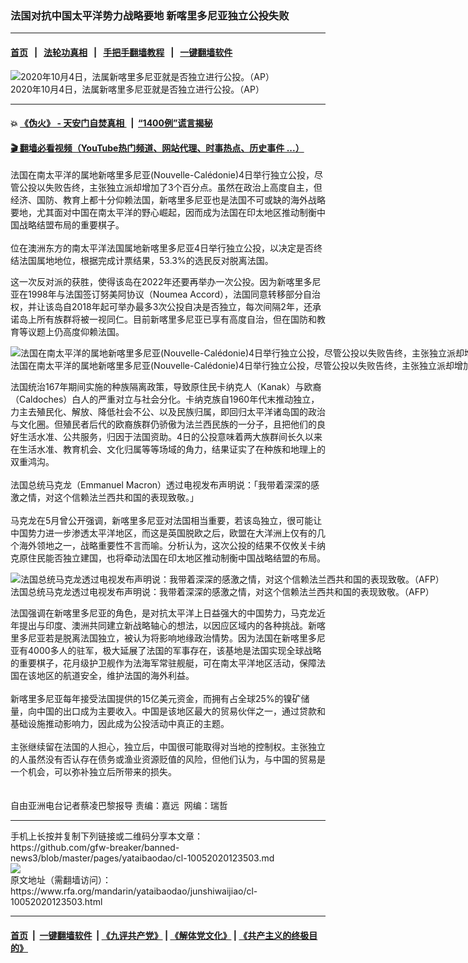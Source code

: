 ### 法国对抗中国太平洋势力战略要地   新喀里多尼亚独立公投失败   
------------------------

#### [首页](https://github.com/gfw-breaker/banned-news3/blob/master/README.md) &nbsp;&nbsp;|&nbsp;&nbsp; [法轮功真相](https://github.com/begood0513/basic/blob/master/README.md)  &nbsp;&nbsp;|&nbsp;&nbsp; [手把手翻墙教程](https://github.com/gfw-breaker/guides/wiki)  &nbsp;&nbsp;|&nbsp;&nbsp; [一键翻墙软件](https://github.com/gfw-breaker/nogfw/blob/master/README.md)  



<div id="headerimg">
 <img alt="
2020年10月4日，法属新喀里多尼亚就是否独立进行公投。（AP）" src="https://www.rfa.org/mandarin/yataibaodao/junshiwaijiao/cl-10052020123503.html/AP_20278222103582.jpg/@@images/94852e5b-4b5e-4e51-8a16-e303e2c1703a.jpeg" title="
2020年10月4日，法属新喀里多尼亚就是否独立进行公投。（AP）"/>
 <div id="headerimgcontents">
  <div id="headerimgcaption">
   <span>
    2020年10月4日，法属新喀里多尼亚就是否独立进行公投。（AP）
   </span>
   <!-- zoomattribute -->
  </div>
  <!-- headerimgcaption -->
 </div>
 <!-- headerimagecontents -->
</div>

<hr/>


#### 💥 [《伪火》 - 天安门自焚真相 ](http://158.247.195.190:10000/videos/blog/weihuo.html)&nbsp; |&nbsp; [“1400例”谎言揭秘  ](http://158.247.195.190:10000/videos/blog/jiexi1400.html)

#### [ 🎬  翻墙必看视频（YouTube热门频道、网站代理、时事热点、历史事件 ...）](https://github.com/gfw-breaker/links/blob/master/banned.md)

<div id="storytext">
 <div>
  <div class="slot_header">
  </div>
 </div>
 <p>
 </p>
 <p>
  法国在南太平洋的属地新喀里多尼亚(Nouvelle-Calédonie)4日举行独立公投，尽管公投以失败告终，主张独立派却增加了3个百分点。虽然在政治上高度自主，但经济、国防、教育上都十分仰赖法国，新喀里多尼亚也是法国不可或缺的海外战略要地，尤其面对中国在南太平洋的野心崛起，因而成为法国在印太地区推动制衡中国战略结盟布局的重要棋子。
  <br/>
  <br/>
  位在澳洲东方的南太平洋法国属地新喀里多尼亚4日举行独立公投，以决定是否终结法国属地地位，根据完成计票结果，53.3%的选民反对脱离法国。
 </p>
 <p>
 </p>
 <p>
 </p>
 <p>
  这一次反对派的获胜，使得该岛在2022年还要再举办一次公投。因为新喀里多尼亚在1998年与法国签订努美阿协议（Noumea Accord），法国同意转移部分自治权，并让该岛自2018年起可举办最多3次公投自决是否独立，每次间隔2年，还承诺岛上所有族群将被一视同仁。目前新喀里多尼亚已享有高度自治，但在国防和教育等议题上仍高度仰赖法国。
 </p>
 <p>
 </p>
 <p>
  <div class="image-inline captioned" style="width:1500px;">
   <div style="width:1500px;">
    <img alt="法国在南太平洋的属地新喀里多尼亚(Nouvelle-Calédonie)4日举行独立公投，尽管公投以失败告终，主张独立派却增加了3个百分点。（AFP）" src="https://www.rfa.org/mandarin/yataibaodao/junshiwaijiao/cl-10052020123503.html/000_8RD8XG.jpg" title="法国在南太平洋的属地新喀里多尼亚(Nouvelle-Calédonie)4日举行独立公投，尽管公投以失败告终，主张独立派却增加了3个百分点。（AFP）"/>
   </div>
   <div class="image-caption">
    <span style="width:1500px;">
     法国在南太平洋的属地新喀里多尼亚(Nouvelle-Calédonie)4日举行独立公投，尽管公投以失败告终，主张独立派却增加了3个百分点。（AFP）
    </span>
    <span class="copyright">
    </span>
   </div>
  </div>
 </p>
 <p>
  法国统治167年期间实施的种族隔离政策，导致原住民卡纳克人（Kanak）与欧裔（Caldoches）白人的严重对立与社会分化。卡纳克族自1960年代末推动独立，力主去殖民化、解放、降低社会不公、以及民族归属，即回归太平洋诸岛国的政治与文化圈。但殖民者后代的欧裔族群仍骄傲为法兰西民族的一分子，且把他们的良好生活水准、公共服务，归因于法国资助。4日的公投意味着两大族群间长久以来在生活水准、教育机会、文化归属等等场域的角力，结果证实了在种族和地理上的双重鸿沟。
  <br/>
  <br/>
  法国总统马克龙（Emmanuel Macron）透过电视发布声明说：「我带着深深的感激之情，对这个信赖法兰西共和国的表现致敬。」
  <br/>
  <br/>
  马克龙在5月曾公开强调，新喀里多尼亚对法国相当重要，若该岛独立，很可能让中国势力进一步渗透太平洋地区，而这是英国脱欧之后，欧盟在大洋洲上仅有的几个海外领地之一，战略重要性不言而喻。分析认为，这次公投的结果不仅攸关卡纳克原住民能否独立建国，也将牵动法国在印太地区推动制衡中国战略结盟的布局。
 </p>
 <p>
 </p>
 <p>
  <div class="image-inline captioned" style="width:1500px;">
   <div style="width:1500px;">
    <img alt="法国总统马克龙透过电视发布声明说：我带着深深的感激之情，对这个信赖法兰西共和国的表现致敬。（AFP）" src="https://www.rfa.org/mandarin/yataibaodao/junshiwaijiao/cl-10052020123503.html/000_8RD9E2.jpg" title="法国总统马克龙透过电视发布声明说：我带着深深的感激之情，对这个信赖法兰西共和国的表现致敬。（AFP）"/>
   </div>
   <div class="image-caption">
    <span style="width:1500px;">
     法国总统马克龙透过电视发布声明说：我带着深深的感激之情，对这个信赖法兰西共和国的表现致敬。（AFP）
    </span>
    <span class="copyright">
    </span>
   </div>
  </div>
 </p>
 <p>
  法国强调在新喀里多尼亚的角色，是对抗太平洋上日益强大的中国势力，马克龙近年提出与印度、澳洲共同建立新战略轴心的想法，以因应区域内的各种挑战。新喀里多尼亚若是脱离法国独立，被认为将影响地缘政治情势。因为法国在新喀里多尼亚有4000多人的驻军，极大延展了法国的军事存在，该基地是法国实现全球战略的重要棋子，花月级护卫舰作为法海军常驻舰艇，可在南太平洋地区活动，保障法国在该地区的航道安全，维护法国的海外利益。
  <br/>
  <br/>
  新喀里多尼亚每年接受法国提供的15亿美元资金，而拥有占全球25%的镍矿储量，向中国的出口成为主要收入。中国是该地区最大的贸易伙伴之一，通过贷款和基础设施推动影响力，因此成为公投活动中真正的主题。
  <br/>
  <br/>
  主张继续留在法国的人担心，独立后，中国很可能取得对当地的控制权。主张独立的人虽然没有否认存在债务或渔业资源贬值的风险，但他们认为，与中国的贸易是一个机会，可以弥补独立后所带来的损失。
  <br/>
  <br/>
  <br/>
  自由亚洲电台记者蔡凌巴黎报导 责编：嘉远  网编：瑞哲
 </p>
</div>

<hr/>
手机上长按并复制下列链接或二维码分享本文章：<br/>
https://github.com/gfw-breaker/banned-news3/blob/master/pages/yataibaodao/cl-10052020123503.md <br/>
<a href='https://github.com/gfw-breaker/banned-news3/blob/master/pages/yataibaodao/cl-10052020123503.md'><img src='https://github.com/gfw-breaker/banned-news3/blob/master/pages/yataibaodao/cl-10052020123503.md.png'/></a> <br/>
原文地址（需翻墙访问）：https://www.rfa.org/mandarin/yataibaodao/junshiwaijiao/cl-10052020123503.html


------------------------
#### [首页](https://github.com/gfw-breaker/banned-news3/blob/master/README.md) &nbsp;|&nbsp; [一键翻墙软件](https://github.com/gfw-breaker/nogfw/blob/master/README.md) &nbsp;| [《九评共产党》](https://github.com/gfw-breaker/9ping.md/blob/master/README.md#九评之一评共产党是什么) | [《解体党文化》](https://github.com/gfw-breaker/jtdwh.md/blob/master/README.md) | [《共产主义的终极目的》](https://github.com/gfw-breaker/gczydzjmd.md/blob/master/README.md)


<img src='http://gfw-breaker.win/banned-news3/pages/yataibaodao/cl-10052020123503.md' width='0px' height='0px'/>